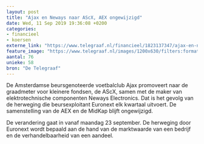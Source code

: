 ```yaml
---
layout: post
title: "Ajax en Neways naar AScX, AEX ongewijzigd"
date: Wed, 11 Sep 2019 19:36:08 +0200
categories: 
- financieel 
- koersen 
externe_link: "https://www.telegraaf.nl/financieel/1823137347/ajax-en-neways-naar-a-sc-x-aex-ongewijzigd"
feature_image: "https://www.telegraaf.nl/images/1200x630/filters:format(jpeg):quality(80)/cdn-kiosk-api.telegraaf.nl/11362e8c-d4bb-11e9-bfdc-0217670beecd.jpg"
aantal: 76
unieke: 58
bron: "De Telegraaf"
---
```


<p class="intro">De Amsterdamse beursgenoteerde voetbalclub Ajax promoveert naar de graadmeter voor kleinere fondsen, de AScX, samen met de maker van elektrotechnische componenten Neways Electronics. Dat is het gevolg van de herweging die beursexploitant Euronext elk kwartaal uitvoert. De samenstelling van de AEX en de MidKap blijft ongewijzigd.</p> <p>De verandering gaat in vanaf maandag 23 september. De herweging door Euronext wordt bepaald aan de hand van de marktwaarde van een bedrijf en de verhandelbaarheid van een aandeel.</p>
